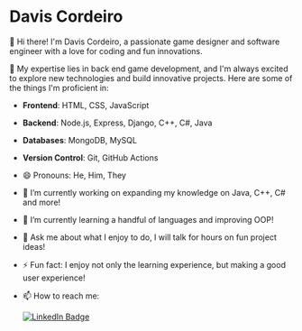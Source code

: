 <!--
**RedNinja25/RedNinja25** is a ✨ _special_ ✨ repository because its `README.md` (this file) appears on your GitHub profile.

Here are some ideas to get you started:


-->

# Davis Cordeiro

👋 Hi there! I'm Davis Cordeiro, a passionate game designer and software engineer with a love for coding and fun innovations.

🚀 My expertise lies in back end game development, and I'm always excited to explore new technologies and build innovative projects. Here are some of the things I'm proficient in:

- **Frontend**: HTML, CSS, JavaScript
- **Backend**: Node.js, Express, Django, C++, C#, Java
- **Databases**: MongoDB, MySQL
- **Version Control**: Git, GitHub Actions

- 😄 Pronouns: He, Him, They
- 🔭 I’m currently working on expanding my knowledge on Java, C++, C# and more!
- 🌱 I’m currently learning a handful of languages and improving OOP!
- 💬 Ask me about what I enjoy to do, I will talk for hours on fun project ideas!
- ⚡ Fun fact: I enjoy not only the learning experience, but making a good user experience!


- 📫 How to reach me:
  
  <a href="https://www.linkedin.com/in/davis-cordeiro-b75b32260/">
    <img src="https://img.shields.io/badge/LinkedIn-blue?style=for-the-badge&logo=linkedin&logoColor=white" alt="LinkedIn Badge"/>
  </a>
